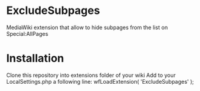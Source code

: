 # ExcludeSubpages
MediaWiki extension that allow to hide subpages from the list on Special:AllPages

# Installation
Clone this repository into extensions folder of your wiki
Add to your LocalSettings.php a following line: 
wfLoadExtension( 'ExcludeSubpages' );
